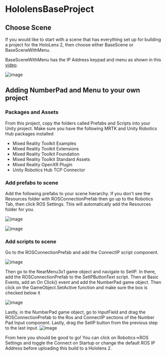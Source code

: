 # HololensBaseProject

## Choose Scene

If you would like to start with a scene that has everything set up for building a project for the HoloLens 2, then choose either BaseScene or BaseSceneWithMenu. 

BaseSceneWithMenu has the IP Address keypad and menu as shown in this [video](https://unity3d.com/get-unity/download).

![image](https://user-images.githubusercontent.com/56240638/156014478-0d91fe8c-5566-4ca9-ba6c-34011e104e39.png)

## Adding NumberPad and Menu to your own project
### Packages and Assets

From this project, copy the folders called Prefabs and Scripts into your Unity project. Make sure you have the following MRTK and Unity Robotics Hub packages installed 

* Mixed Reality Toolkit Examples
* Mixed Reality Toolkit Extensions
* Mixed Reality Toolkit Foundation
* Mixed Reality Toolkit Standard Assets
* Mixed Reality OpenXR Plugin
* Unity Robotics Hub TCP Connector

### Add prefabs to scene 
Add the following prefabs to your scene hierarchy. If you don't see the Resources folder with ROSConnectionPrefab then go up to the Robotics Tab, then click ROS Settings. This will automatically add the Resources folder for you. 

![image](https://user-images.githubusercontent.com/56240638/156014624-90776ca2-2596-47c1-9343-a3ab4a790fc1.png)

![image](https://user-images.githubusercontent.com/56240638/156014668-4eb35442-252f-4bfa-acb1-e8abdb1bdaa4.png)

### Add scripts to scene 
Go to the ROSConnectionPrefab and add the ConnectIP script component. 

![image](https://user-images.githubusercontent.com/56240638/156018259-9a7dcb9f-5a33-4461-9e37-196fa5b9c8f8.png)

Then go to the NearMenu3x1 game object and navigate to SetIP. In there, add the ROSConnectionPrefab to the SetIPButtonText script. Then at Basic Events, add an On Click() event and add the NumberPad game object. Then click on the GameObject.SetActive function and make sure the box is checked below it

![image](https://user-images.githubusercontent.com/56240638/156015325-a13a8e02-1aaf-4238-b9d2-c03faebc4887.png)

Lastly, in the NumberPad game object, go to InputField and drag the ROSConnectionPrefab to the Ros and ConnectIP sections of the Number Pad Input component. Lastly, drag the SetIP button from the previous step to the last input. 
![image](https://user-images.githubusercontent.com/56240638/156015365-b3387d75-f317-48ed-a9cf-49010557f5ea.png)

From here you should be good to go! You can click on Robotics->ROS Settings and toggle the Connect on Startup or change the default ROS IP Address before uploading this build to a Hololens 2. 
